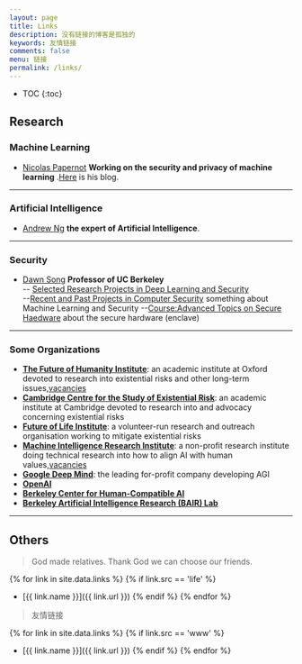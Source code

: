 ```yaml
---
layout: page
title: Links
description: 没有链接的博客是孤独的
keywords: 友情链接
comments: false
menu: 链接
permalink: /links/
---
```

* TOC
{:toc}

## Research 
### Machine Learning   
- [Nicolas Papernot](https://www.papernot.fr/)  **Working on the security and privacy of machine learning** .[Here](https://www.cleverhans.io/) is his blog.     

---

### Artificial Intelligence
- [Andrew Ng](http://www.andrewng.org/) **the expert of Artificial Intelligence**.     

---   
### Security
- [Dawn Song](https://people.eecs.berkeley.edu/~dawnsong/) **Professor of UC Berkeley**   
  -- [Selected Research Projects in Deep Learning and Security](https://people.eecs.berkeley.edu/~dawnsong/deep-learning.html)  
  --[Recent and Past Projects in Computer Security](https://people.eecs.berkeley.edu/~dawnsong/recent.html) something about Machine Learning and Security
  --[Course:Advanced Topics on Secure Haedware](https://berkeley-secure-hardware.github.io/cs294-156-f18/) about the secure hardware (enclave)

---   
### Some Organizations
- [**The Future of Humanity Institute**](http://www.fhi.ox.ac.uk/): an academic institute at Oxford devoted to research into existential risks and other long-term issues,[vacancies](http://www.fhi.ox.ac.uk/vacancies/)
- [**Cambridge Centre for the Study of Existential Risk**](http://cser.org/): an academic institute at Cambridge devoted to research into and advocacy concerning existential risks
- [**Future of Life Institute**](http://futureoflife.org/): a volunteer-run research and outreach organisation working to mitigate existential risks
- [**Machine Intelligence Research Institute**](https://intelligence.org/): a non-profit research institute doing technical research into how to align AI with human values,[vacancies](https://intelligence.org/get-involved/#careers)
- [**Google Deep Mind**](http://deepmind.com/): the leading for-profit company developing AGI
- [**OpenAI**](https://openai.com/about/)
- [**Berkeley Center for Human-Compatible AI**](https://humancompatible.ai/)
- [ **Berkeley Artificial Intelligence Research (BAIR) Lab**](https://bair.berkeley.edu/)   


---  
## Others

> God made relatives. Thank God we can choose our friends.

{% for link in site.data.links %}
  {% if link.src == 'life' %}
* [{{ link.name }}]({{ link.url }})
  {% endif %}
{% endfor %}

> 友情链接

{% for link in site.data.links %}
  {% if link.src == 'www' %}
* [{{ link.name }}]({{ link.url }})
  {% endif %}
{% endfor %}   
